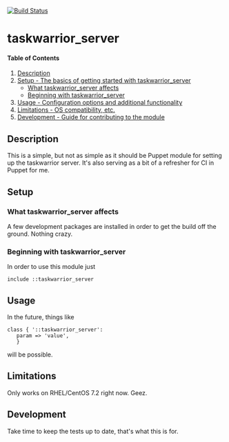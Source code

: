 [![Build Status](https://api.travis-ci.org/champain/taskwarrior_server.svg?branch=master)](https://travis-ci.org/champain/taskwarrior_server)
# taskwarrior_server

#### Table of Contents

1. [Description](#description)
1. [Setup - The basics of getting started with taskwarrior_server](#setup)
    * [What taskwarrior_server affects](#what-taskwarrior_server-affects)
    * [Beginning with taskwarrior_server](#beginning-with-taskwarrior_server)
1. [Usage - Configuration options and additional functionality](#usage)
1. [Limitations - OS compatibility, etc.](#limitations)
1. [Development - Guide for contributing to the module](#development)

## Description

This is a simple, but not as simple as it should be Puppet module for setting
up the taskwarrior server. It's also serving as a bit of a refresher for
CI in Puppet for me.

## Setup

### What taskwarrior_server affects
A few development packages are installed in order to get the build off
the ground. Nothing crazy.


### Beginning with taskwarrior_server

In order to use this module just

```
include ::taskwarrior_server
```

## Usage

In the future, things like

```
class { '::taskwarrior_server':
   param => 'value',
   }
```

will be possible.

## Limitations

Only works on RHEL/CentOS 7.2 right now. Geez.

## Development

Take time to keep the tests up to date, that's what this is for.
